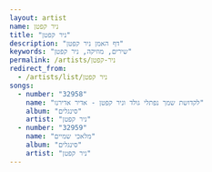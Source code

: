 ```yaml
---
layout: artist
name: ניר קפטן
title: "ניר קפטן"
description: "דף האמן ניר קפטן"
keywords: "שירים, מוזיקה, ניר קפטן"
permalink: /artists/ניר-קפטן
redirect_from:
  - /artists/list/ניר קפטן
songs:
  - number: "32958"
    name: "לקדושת שמך נפתלי גולד וניר קפטן - אדיר אדירנו"
    album: "סינגלים"
    artist: "ניר קפטן"
  - number: "32959"
    name: "מלאכי שמיים"
    album: "סינגלים"
    artist: "ניר קפטן"
---
```

